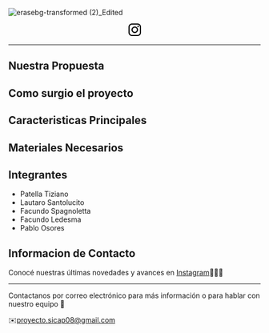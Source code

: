 ![erasebg-transformed (2)_Edited](https://github.com/user-attachments/assets/8eb748f6-3675-4d02-9954-1f70998ea98e)
<div align="center">
<a href="https://www.instagram.com/proyecto.sicap/" target="_blank" >
	<img src="./images/logotipo-de-instagram.png" width="25" alt="" style="text-aling: center">
</a>
</div>

---

<h2>Nuestra Propuesta</h2>

<h2>Como surgio el proyecto</h2>
<h2>Caracteristicas Principales</h2>
<h2>Materiales Necesarios</h2>
<h2>Integrantes</h2>
<ul>
<li>Patella Tiziano</li>
<li>Lautaro Santolucito</li>
<li>Facundo Spagnoletta</li> 
<li>Facundo Ledesma</li> 
<li>Pablo Osores </li>
</ul>
<h2>Informacion de Contacto</h2>
Conocé nuestras últimas novedades y avances en  <a href="https://www.instagram.com/proyecto.sicap/">Instagram</a>📱🙌🎉
<div></div>

---
Contactanos por correo electrónico para más información o para hablar con nuestro equipo 📧

✉️proyecto.sicap08@gmail.com
